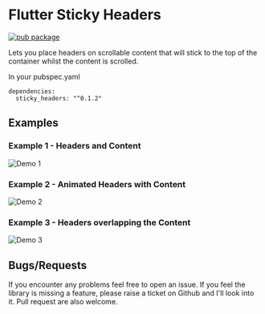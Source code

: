 # Flutter Sticky Headers
[![pub package](https://img.shields.io/pub/v/sticky_headers.svg)](https://pub.dartlang.org/packages/sticky_headers)

Lets you place headers on scrollable content that will stick to the top of the container
whilst the content is scrolled.

In your pubspec.yaml
```
dependencies:
  sticky_headers: "^0.1.2"
```

## Examples

### Example 1 - Headers and Content
![Demo 1](https://github.com/slightfoot/flutter_sticky_headers/raw/gh-pages/demo1.gif)

### Example 2 - Animated Headers with Content
![Demo 2](https://github.com/slightfoot/flutter_sticky_headers/raw/gh-pages/demo2.gif)

### Example 3 - Headers overlapping the Content
![Demo 3](https://github.com/slightfoot/flutter_sticky_headers/raw/gh-pages/demo3.gif)

## Bugs/Requests
If you encounter any problems feel free to open an issue. If you feel the library is
missing a feature, please raise a ticket on Github and I'll look into it.
Pull request are also welcome.
